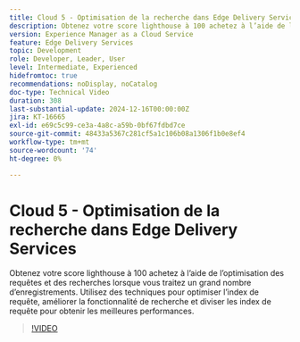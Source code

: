 ```yaml
---
title: Cloud 5 - Optimisation de la recherche dans Edge Delivery Services
description: Obtenez votre score lighthouse à 100 achetez à l’aide de l’optimisation des requêtes et des recherches lorsque vous traitez un grand nombre d’enregistrements.
version: Experience Manager as a Cloud Service
feature: Edge Delivery Services
topic: Development
role: Developer, Leader, User
level: Intermediate, Experienced
hidefromtoc: true
recommendations: noDisplay, noCatalog
doc-type: Technical Video
duration: 308
last-substantial-update: 2024-12-16T00:00:00Z
jira: KT-16665
exl-id: e69c5c99-ce3a-4a8c-a59b-0bf67fdbd7ce
source-git-commit: 48433a5367c281cf5a1c106b08a1306f1b0e8ef4
workflow-type: tm+mt
source-wordcount: '74'
ht-degree: 0%

---
```


# Cloud 5 - Optimisation de la recherche dans Edge Delivery Services

Obtenez votre score lighthouse à 100 achetez à l’aide de l’optimisation des requêtes et des recherches lorsque vous traitez un grand nombre d’enregistrements. Utilisez des techniques pour optimiser l’index de requête, améliorer la fonctionnalité de recherche et diviser les index de requête pour obtenir les meilleures performances.

>[!VIDEO](https://video.tv.adobe.com/v/3440976/?learn=on&enablevpops)
